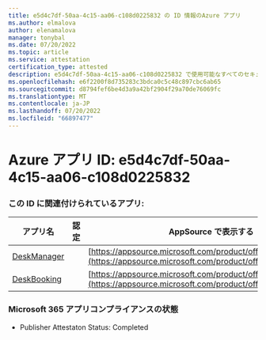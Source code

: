 ```yaml
---
title: e5d4c7df-50aa-4c15-aa06-c108d0225832 の ID 情報のAzure アプリ
ms.author: elmalova
author: elenamalova
manager: tonybal
ms.date: 07/20/2022
ms.topic: article
ms.service: attestation
certification_type: attested
description: e5d4c7df-50aa-4c15-aa06-c108d0225832 で使用可能なすべてのセキュリティとコンプライアンス情報。
ms.openlocfilehash: e6f2200f8d735283c3bdca0c5c48c897cbc6ab65
ms.sourcegitcommit: d8794fef6be4d3a9a42bf2904f29a70de76069fc
ms.translationtype: MT
ms.contentlocale: ja-JP
ms.lasthandoff: 07/20/2022
ms.locfileid: "66897477"
---
```

# <a name="azure-app-id-e5d4c7df-50aa-4c15-aa06-c108d0225832"></a>Azure アプリ ID: e5d4c7df-50aa-4c15-aa06-c108d0225832


### <a name="apps-associated-with-this-id"></a>この ID に関連付けられているアプリ:
| **アプリ名** | **認定** | **AppSource で表示する** |
|--------------|---------------|-----------------------|
| [DeskManager](../forward/WA200003831.md) |  | [https://appsource.microsoft.com/product/office/WA200003831](https://appsource.microsoft.com/product/office/WA200003831) |
| [DeskBooking](../forward/WA200003866.md) |  | [https://appsource.microsoft.com/product/office/WA200003866](https://appsource.microsoft.com/product/office/WA200003866) |

### <a name="microsoft-365-app-compliance-status"></a>Microsoft 365 アプリコンプライアンスの状態
- Publisher Attestaton Status: Completed

